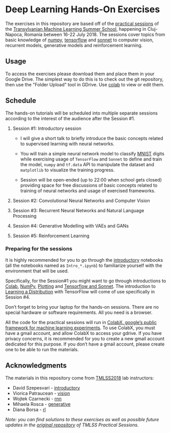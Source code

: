# Deep Learning Hands-On Exercises

The exercises in this repository are based off of the [practical sessions](https://github.com/tmlss2018/PracticalSessions) of the [Transylvanian Machine Learning Summer School](https://tmlss.ro), happening in Cluj-Napoca, Romania between 16-22 July 2018. The sessions cover topics from basic knowledge of [numpy](http://www.numpy.org/), [tensorflow](https://www.tensorflow.org/) and [sonnet](https://github.com/deepmind/sonnet) to computer vision, recurrent models, generative models and reinforcement learning.

## Usage
To access the exercises please download them and place them in your Google Drive. The simplest way to do this is to check out the git repository, then use the "Folder Upload" tool in GDrive. Use [colab](https://colab.research.google.com) to view or edit them.

## Schedule

The hands-on tutorials will be scheduled into multiple separate sessions according to the interest of the audience after the Session #1.

1. Session #1: Introductory session

    * I will give a short talk to briefly introduce the basic concepts related to supervised learning with neural networks.

    * You will train a simple neural network model to classify [MNIST](http://yann.lecun.com/exdb/mnist/) digits while exercising usage of `TensorFlow` and `Sonnet` to define and train the model, `numpy` and `tf.data` API to manipulate the dataset and `matplotlib` to visualize the training progress. 

    * Session will be open-ended (up to 22:00 when school gets closed) providing space for free discussions of basic concepts related to training of neural networks and usage of exercised frameworks.

2. Session #2: Convolutional Neural Networks and Computer Vision

3. Session #3: Recurrent Neural Networks and Natural Language Processing

4. Session #4: Generative Modelling with VAEs and GANs

5. Session #5: Reinforcement Learning


### Preparing for the sessions
It is highly recommended for you to go through the [introductory](./introductory) notebooks (all the notebooks named as `Intro_*.ipynb`) to familiarize yourself with the environment that will be used.

Specifically, for the Session#1 you might want to go through introductions to [Colab](./introductory/Intro_Colab.ipynb), [NumPy](./introductory/Intro_Numpy.ipynb), [Plotting](./introductory/Intro_Plotting.ipynb) and [Tensorflow and Sonnet](./introductory/Intro_Tensorflow_and_Sonnet.ipynb). The introduction to [Learning a Distribution](./introductory/Intro_Learning_a_Distribution.ipynb) with TensorFlow will come of use specifically in Session #4.

Don’t forget to bring your laptop for the hands-on sessions. There are no special hardware or software requirements. All you need is a browser.

All the code for the practical sessions will run in [ColabX, google’s public framework for machine learning experiments](https://colab.research.google.com/notebooks/welcome.ipynb). To use ColabX, you must have a gmail account, and allow ColabX to access your gdrive. If you have privacy concerns, it is recommended for you to create a new gmail account dedicated for this purpose. If you don’t have a gmail account, please create one to be able to run the materials.



## Acknowledgments
The materials in this repository come from [TMLSS2018](https://tmlss.ro) lab instructors:

* David Szepesvari - [introductory](./introductory)
* Viorica Patraucean - [vision](./vision)
* Wojtek Czarnecki - [rnn](./rnn)
* Mihaela Rosca - [generative](./generative)
* Diana Borsa - [rl](./rl)

_Note: you can find solutions to these exercises as well as possible future updates in the [original repository](https://github.com/tmlss2018/PracticalSessions) of TMLSS Practical Sessions._